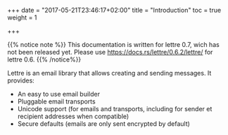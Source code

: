 +++
date = "2017-05-21T23:46:17+02:00"
title = "Introduction"
toc = true
weight = 1

+++

{{% notice note %}}
This documentation is written for lettre 0.7, wich has not been released yet.
Please use https://docs.rs/lettre/0.6.2/lettre/ for lettre 0.6.
{{% /notice%}}

Lettre is an email library that allows creating and sending messages. It provides:

* An easy to use email builder
* Pluggable email transports
* Unicode support (for emails and transports, including for sender et recipient addresses when compatible)
* Secure defaults (emails are only sent encrypted by default)
